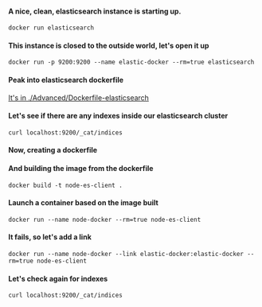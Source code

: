 #### A nice, clean, elasticsearch instance is starting up.
`docker run elasticsearch`

#### This instance is closed to the outside world, let's open it up
`docker run -p 9200:9200 --name elastic-docker --rm=true elasticsearch`

#### Peak into elasticsearch dockerfile
[It's in ./Advanced/Dockerfile-elasticsearch](https://github.com/docker-library/elasticsearch/blob/f9b79ebc2e8fd42372b8f302321585c4d09f9ccc/5/Dockerfile)

#### Let's see if there are any indexes inside our elasticsearch cluster
`curl localhost:9200/_cat/indices`

#### Now, creating a dockerfile
<Use dockerfile in repo as template>

#### And building the image from the dockerfile
`docker build -t node-es-client .`

#### Launch a container based on the image built
`docker run --name node-docker --rm=true node-es-client`

#### It fails, so let's add a link
`docker run --name node-docker --link elastic-docker:elastic-docker --rm=true node-es-client`

#### Let's check again for indexes
`curl localhost:9200/_cat/indices`
